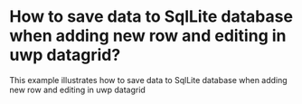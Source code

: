 # How to save data to SqlLite database when adding new row and editing in uwp datagrid?
This example illustrates how to save data to SqlLite database when adding new row and editing in uwp datagrid
